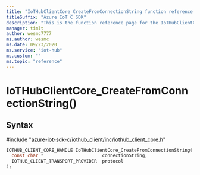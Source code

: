 ```yaml
---                             
title: "IoTHubClientCore_CreateFromConnectionString function reference | Microsoft Docs" 
titleSuffix: "Azure IoT C SDK"            
description: "This is the function reference page for the IoTHubClientCore_CreateFromConnectionString() function in the Azure IoT C SDK. This SDK is used with Azure IoT Hub and Azure IoT Hub Device Provisioning Service"            
manager: timlt                 
author: wesmc7777              
ms.author: wesmc               
ms.date: 09/23/2020                    
ms.service: "iot-hub"             
ms.custom: ""                
ms.topic: "reference"        
---                            
```


# IoTHubClientCore_CreateFromConnectionString()

## Syntax

\#include "[azure-iot-sdk-c/iothub_client/inc/iothub_client_core.h](../iothub-client-core-h.md)"  
```C
IOTHUB_CLIENT_CORE_HANDLE IoTHubClientCore_CreateFromConnectionString(
  const char *                      connectionString,
  IOTHUB_CLIENT_TRANSPORT_PROVIDER  protocol
);
```

